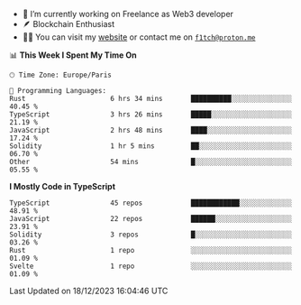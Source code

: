 - 🔭 I’m currently working on Freelance as Web3 developer
- 🪶 Blockchain Enthusiast
- 👨‍💻 You can visit my [website](https://f1tch.xyz) or contact me on [`f1tch@proton.me`](mailto:f1tch@proton.me)

<!--START_SECTION:waka-->
📊 **This Week I Spent My Time On** 

```text
🕑︎ Time Zone: Europe/Paris

💬 Programming Languages: 
Rust                     6 hrs 34 mins       ██████████░░░░░░░░░░░░░░░   40.45 % 
TypeScript               3 hrs 26 mins       █████░░░░░░░░░░░░░░░░░░░░   21.19 % 
JavaScript               2 hrs 48 mins       ████░░░░░░░░░░░░░░░░░░░░░   17.24 % 
Solidity                 1 hr 5 mins         ██░░░░░░░░░░░░░░░░░░░░░░░   06.70 % 
Other                    54 mins             █░░░░░░░░░░░░░░░░░░░░░░░░   05.55 % 
```

**I Mostly Code in TypeScript** 

```text
TypeScript               45 repos            ████████████░░░░░░░░░░░░░   48.91 % 
JavaScript               22 repos            ██████░░░░░░░░░░░░░░░░░░░   23.91 % 
Solidity                 3 repos             █░░░░░░░░░░░░░░░░░░░░░░░░   03.26 % 
Rust                     1 repo              ░░░░░░░░░░░░░░░░░░░░░░░░░   01.09 % 
Svelte                   1 repo              ░░░░░░░░░░░░░░░░░░░░░░░░░   01.09 % 
```




 Last Updated on 18/12/2023 16:04:46 UTC
<!--END_SECTION:waka-->
